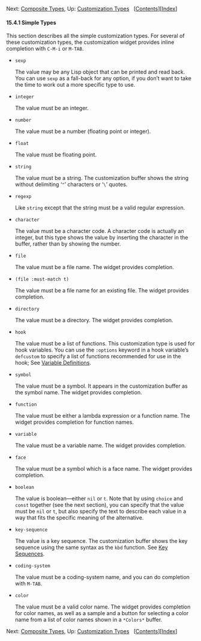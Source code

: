 

Next: [Composite Types](Composite-Types.html), Up: [Customization Types](Customization-Types.html)   \[[Contents](index.html#SEC_Contents "Table of contents")]\[[Index](Index.html "Index")]

#### 15.4.1 Simple Types

This section describes all the simple customization types. For several of these customization types, the customization widget provides inline completion with `C-M-i` or `M-TAB`.

*   `sexp`

    The value may be any Lisp object that can be printed and read back. You can use `sexp` as a fall-back for any option, if you don’t want to take the time to work out a more specific type to use.

*   `integer`

    The value must be an integer.

*   `number`

    The value must be a number (floating point or integer).

*   `float`

    The value must be floating point.

*   `string`

    The value must be a string. The customization buffer shows the string without delimiting ‘`"`’ characters or ‘`\`’ quotes.

*   `regexp`

    Like `string` except that the string must be a valid regular expression.

*   `character`

    The value must be a character code. A character code is actually an integer, but this type shows the value by inserting the character in the buffer, rather than by showing the number.

*   `file`

    The value must be a file name. The widget provides completion.

*   `(file :must-match t)`

    The value must be a file name for an existing file. The widget provides completion.

*   `directory`

    The value must be a directory. The widget provides completion.

*   `hook`

    The value must be a list of functions. This customization type is used for hook variables. You can use the `:options` keyword in a hook variable’s `defcustom` to specify a list of functions recommended for use in the hook; See [Variable Definitions](Variable-Definitions.html).

*   `symbol`

    The value must be a symbol. It appears in the customization buffer as the symbol name. The widget provides completion.

*   `function`

    The value must be either a lambda expression or a function name. The widget provides completion for function names.

*   `variable`

    The value must be a variable name. The widget provides completion.

*   `face`

    The value must be a symbol which is a face name. The widget provides completion.

*   `boolean`

    The value is boolean—either `nil` or `t`. Note that by using `choice` and `const` together (see the next section), you can specify that the value must be `nil` or `t`, but also specify the text to describe each value in a way that fits the specific meaning of the alternative.

*   `key-sequence`

    The value is a key sequence. The customization buffer shows the key sequence using the same syntax as the `kbd` function. See [Key Sequences](Key-Sequences.html).

*   `coding-system`

    The value must be a coding-system name, and you can do completion with `M-TAB`.

*   `color`

    The value must be a valid color name. The widget provides completion for color names, as well as a sample and a button for selecting a color name from a list of color names shown in a `*Colors*` buffer.

Next: [Composite Types](Composite-Types.html), Up: [Customization Types](Customization-Types.html)   \[[Contents](index.html#SEC_Contents "Table of contents")]\[[Index](Index.html "Index")]
